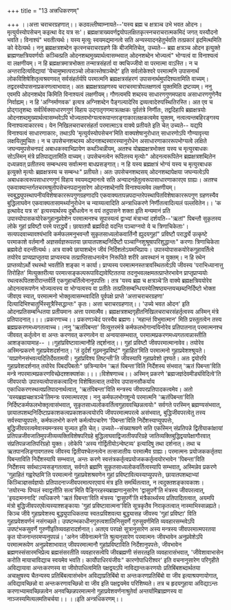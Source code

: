 +++
title = "13 अत्त्रधिकरणम्"

+++
।।अत्ता चराचरग्रहणात्।। कठवल्लीष्वाम्नायते--'यस्य ब्रह्म च क्षत्रञ्च उभे भवत ओदनः। मृत्युर्यस्योपसेचन् कइत्था वेद यत्र सः'। ब्रह्मक्षत्राख्यवर्णद्वयोपलक्षितकृत्स्नचराचरात्मकमिदं जगत् यस्यौदनो भवति। विनाश्यं" भवतीत्यर्थः। यस्य मृत्युः स्वयमद्यमानत्वे सति अन्यस्यादनहेतुर्भवति तत्प्रकारं इदमित्थमिति को वेदेत्यर्थः। ननु ब्रह्मक्षत्रशब्देन कृत्स्नचराचरग्रहणे किं बीजमितिचेत्, उच्यते-- ब्रह्म क्षत्रञ्च ओदन इत्युक्ते ब्राह्मणक्षत्रियवर्णयोः कञ्चित्प्रति ओदनशब्दमुख्यार्थत्वासम्भवात् ओदनशब्देन भोज्यत्वं" भोग्यत्वं वा विनाश्यत्वं वा लक्षणीयम्। न हि ब्रह्मक्षत्रमात्रभोक्ता तन्मात्रसंहर्ता वा क्वचिज्जीवो वा परमात्मा वाऽस्ति। न च अन्तरादित्यविद्यायां 'येचामुष्मात्पराञ्चो लोकास्तेषाञ्चेष्टे' इति सर्वलोकेश्वरे परमात्मनि उपासनार्थं लोकविशिषेशितृत्वश्रवणवत् सर्वसंहर्तर्यपि परमात्मनि ब्रह्मक्षत्रसंहरणं उपासनार्थमुपदिश्यतामिति वाच्यम्। तद्वदस्योपासनाप्रकरणत्वाभावात्। अतः ब्रह्मक्षत्रग्रहणस्य चराचरमात्रोपलक्षणत्वं युक्तमिति द्रष्टव्यम्। ननु एवमपि ओदनशब्देव किमिति विनाश्यत्वं लक्षणीयम्। गौणत्वमपि शब्दस्य साधारणगुणमपहाय असाधारणगुणेनैव निर्वाह्यम्। न हि 'अग्निर्माणवक' इत्यत्र अग्निशब्देन पैङ्गल्यादेरिव द्रव्यत्वादेरुपस्थितिरस्ति। अत एव च प्रोद्गातृशब्दः सर्वर्त्विक्साधारणगुणं विहाय उद्गातृगणमात्रलक्षकः पूर्वतंत्रे निर्णीतः, तद्वदिहापि ब्रह्मक्षत्रयोः ओदनशब्दमुख्यार्थत्वासम्भवेऽपि भोज्यतवभोग्यत्वरूपान्तरङ्गाकारलक्षकत्वमेव युक्तम्, नत्वत्यन्तबहिरङ्गस्य विनाश्यत्वाकारस्य। येन निखिलचराचरसंहर्ता परमात्माऽत्र वाक्ये प्रतीयते इति चेत् उच्यते-- यद्यपि विनाश्यत्वं साधारणाकारः, तथाऽपि 'मृत्युर्यस्योपसेचन'मिति वाक्यशेषानुरोधात् साधारणोऽपि गौण्यावृत्त्या लक्षयितुमुचितः। न च उपसेचनशब्दस्य ओदनशब्दस्वारस्यानुरोधेन असाधारणाकाररूपभोग्यत्वे लक्षिते जघन्यमुपसेचनपदं अबाधकस्वाभिप्रायेण कथञ्चिन्नीयम्, अतश्च योब्रह्मक्षत्रभोक्ता यस्य च मृत्युरबाधकः सोऽस्मिन् मंत्रे प्रतिपाद्यतामिति वाच्यम्। उपसेचनत्वेन रूपितस्य मृत्योः" ओदनत्वरूपितेन ब्रह्मक्षत्रशब्दितेन दध्यन्नवत् प्रतीतस्य सम्बन्धस्य सर्वात्मना बाधप्रसङ्गात्। न हि यस्य ब्रह्मक्षत्रं भोग्यं यस्य च मृत्युरबाधक इत्युक्ते मृत्योः ब्रह्मक्षत्रस्य च सम्बन्धः" प्रतीयते। अतः उपसेचनशब्दसय् ओदनशब्दापेक्षया जघन्यत्वेऽपि अबाधकत्वरूपसाधारणगुणं विहाय स्वयमद्यमानत्वे सति अन्यादनहेतुत्वरूपासाधारणाकारएव ग्राह्यः। अतश्च एकवाक्यान्तर्गतचरमश्रुतोपसेचनपदानुसारेण ओदनशब्देनापि विनाश्यत्वमेव लक्षणीयम्। स्वबुद्ध्युपस्थापनीयविशेषाकाररूपगुणग्रहणादपि एकवाक्यतापन्नपदान्तरेपस्थापितविशेषाकाररूपगुण ग्रहणस्यैव बुद्धिलाघवेन एकवाक्यतासामर्थ्यानुरोधेन च न्याय्यत्वादिति अन्त्राधिकरणे निर्णीतत्वादित्यलं पल्लवितेन।। 'क इत्थावेद यत्र स' इत्यस्यार्थस्य दुर्बोधत्वेन न वयं तदुपासने शक्ता इति मन्यमानं प्रति उपास्योपासकयोरेकगुहानुप्रवेशेन परमात्मनश्च सूपास्यत्वं द्वाभ्यां मंत्राभ्यां दर्शयति--'ऋतां" पिबन्तौ सुकृतस्य लोके गुहां प्रविष्टौ परमे परार्द्ध्ये। छायातपौ ब्रह्मविदो वदन्ति पञ्चाग्नयो ये च त्रिणाचिकेताः'। सत्यपदवाच्यावश्यंभावि कर्मफलमनुभवन्तौ सुकृतसाध्यलोकवार्तिनौ ह्युदयगुहां" प्रविष्टौ परार्द्ध्ये उत्कृष्टे परमाकाशे वर्तमानौ अज्ञसर्वज्ञरूपतया छायातपशब्दनिर्दिष्टौ पञ्चाग्निशुश्रूषापरिशुद्धान्तः" करणाः त्रिणाचिकेता ब्रह्मवेदो वदन्तीत्यर्थः। अत्र वाक्ये छायाशब्देन जीवं निर्दिशतोऽयमभिप्रायः। उपास्योपासकयोरेकगुहावर्तित्वे तयोरेव प्राप्यप्राप्तृतया प्राप्यस्यच तत्प्राप्तिसाधनत्वेन निरूपिते शरीरे अवस्थानं न युक्तम्। न हि रथेन प्राप्तव्योऽर्थो रथस्थो भवतीति शङ्का न कार्या। प्राप्यस्य परमात्मनस्तत्रावस्थितत्वेऽपि जीवस्य 'पराभिध्यानात्तु तिरोहित' मित्युक्तरीत्या परमात्सङ्कल्परूपाविद्यावेष्टिततया तदनुभवलक्षमतत्प्राप्तेरभावेन प्राप्तृप्राप्ययोः रथत्वरूपितशरीरान्तर्वर्ति एकगुहाचर्तित्वेनानुपपत्तिः। तत्र 'यस्य ब्रह्म च क्षत्रञ्चे'ति वाक्ये ब्रह्मक्षत्रिययोरेव ओदनत्वरूपणेन भोज्यत्वस्य वा भोग्यत्वस्य वा प्रतीतेः तत्प्रतिसम्बन्धियस्येतिषष्ठ्यन्तयच्छब्दनिर्दिष्टो भोक्ता जीवएव स्यात्, परमात्मनो भोक्तृत्वासम्भवादिति पूर्वपक्षे प्राप्ते 'अत्ताचराचरग्रहणा' दित्यादिभिश्चातुर्भिस्सूत्रैस्सिद्धान्तः" कृतः। अत्ता चराचरग्रहणात्।। 'उच्ये भवत ओदन' इति ओदनप्रतिसम्बन्धितया प्रतीयमानः अत्ता परमात्मैव। ब्रह्मक्षत्रशब्दगृहीतनिखिलचराचरसंहर्तृत्वस्य अस्मिन् मंत्रे प्रतिपादनात्।।।।प्रकरणाच्च।। प्रकरणञ्चेदं परस्यैव ब्रह्मणः। 'महान्तं विभुमात्मान' मिति प्रस्तुतत्वेन तस्य ब्रह्मप्रकरणमध्यगतत्वाच्च।।ननु 'ऋतंपिबन्ता' वित्युत्तरमंत्रे कर्मफलभोगान्वयिनोरेव प्रतिपातनात् परमात्मनश्च जीववत् कर्तृत्वेन वा अन्तः करणवत् करणत्वेन वा अन्वयासम्भवात्, परमात्मप्रकरणमध्यगतत्वन्नास्तीति आशङ्कायामाह-- ।।गुहांप्रविष्टावात्मानौहि तद्दर्शनात्।। गुहां प्रविष्टौ जीवपरमात्मानावेव। तयोरेव अस्मिन्प्रकरणे गुहाप्रवेशदर्शनात्। 'तं दुर्दर्शं गूढमनुप्रविष्टं" गुहाहित'मिति परमात्मनो गुहाप्रवेशश्श्रूयते। 'याप्राणेनसंभवत्यदितिर्देवतामयी। गुहांप्रविश्य तिष्टन्ती'ति जीवस्यापि गुहाप्रवेशो दृश्यते। अतः द्वयोरपि गुहाप्रवेशदर्शनात् तयोरेव पिबदपिबतोः" छत्रिन्यायेन 'ऋतं पिबन्ता'विति निर्देशस्य संभवात् 'ऋतं पिबन्ता'विति मन्त्रे नपरमात्मप्रकरणविच्छेदश्शक्यशंकः।।।।विशेषणाच्च।। अस्मिन् प्रकरणे 'ब्रह्मजज्ञंदेवमीड्यंविदित्वे'ति जीवपरयोः उपास्यत्वोपासकत्वादिना विशेषितत्वात् तयोरेव उपासनसौकर्याय एकाधिकरणस्थत्वप्रतिपादनार्थत्वात्, 'ऋतंपिबन्ता'विति मन्त्रस्य जीवपरप्रतिपादकत्वमेव। अतो 'यस्यब्रह्मचक्षत्रञ्चे'तिमन्त्रः परमात्मपरएव। ननु कर्मफलभोगशून्ये परमात्मनि 'ऋतंपिबन्ता'विति निर्दिष्टकर्मफलभोक्तृत्वासंभवात्, सुकृतसाध्यलोकवर्तित्वगुहाववच्छिन्नत्वयोः" सर्वगते परस्मिन् ब्रह्मण्यसंभवात्, छायातपशब्दनिर्दिष्टाप्रकाशकत्वप्रकाशकत्वयोरपि जीवपरमात्मपरत्वे असंभवात्, बुद्धिजीवपरत्वेतु तस्य सर्वस्याप्युपपत्तेः, कर्मफलभोगे करणे कर्मत्वोपचारेण 'पिबन्ता'विति निर्देशस्याप्युपपत्तेः, बुद्धिजीवपरत्वमेवास्यमन्त्रस्य युज्यत इति चेत्। उच्यते--संख्याश्रवणे सति एकस्मिन् संप्रतिपन्ने द्वितीयाकांक्षायां प्रतिपन्नजीवजातिमुपजीव्यव्यक्तिविशेषपरिग्रहे बुद्धिलाघवाद्विजातीयपरिग्रहे जातिव्यक्तिबुद्धिद्वयापेक्षागौरवात् संप्रतिपन्नजातिपरिग्रहो युक्तः। लोकेपि 'अस्य गोर्द्वितीयोऽन्वेष्टव्य' इत्यादिषु तथा दर्शनात्। तथा च ऋतपानलिङ्गावगतस्य जीवस्य द्वितीयश्चेतनत्वेन तत्सजातीयः परमात्मैव ग्राह्यः। परमात्मनः प्रयोजककर्तृतया पिबन्ताविति निर्देशस्यापि सम्भवात्, अन्तः करणे स्वत्तंत्रकर्तृत्वप्रयोजककर्तृत्वयोरभावेन 'पिबन्ता'विति निर्देशस्य सर्वथाऽप्यसङ्गतत्वात्, सर्वगते ब्रह्मणि सुकृतसाध्यलोकवर्तित्वस्यापि सम्भवात्, अस्मिन्नेव प्रकरणे 'गुहाहितं गह्वरेष्ठमि'ति परमात्मनो गुहाप्रवेशश्रवणेन गुहां प्रविष्टावित्यस्याप्युपपत्तेः, छायातपशब्दाभ्यां किञ्चिञ्ज्ञसर्वज्ञयोः प्रतिपादनाज्जीवपरमात्परएवायं मंत्र इति समर्थितत्वात्, न त्वदुक्तशङ्कावकाशः। 'तयोरन्यः पिप्पलं स्वाद्वत्तीति सत्व'मिति पैङ्गिरहस्यब्राह्मणानुसारेण 'द्वासुपर्णे'ति मंत्रस्य जीवपरत्वात्, 'इयदामननादि' त्यधिकरणे 'ऋतं पिबन्ता'विति मंत्रस्य 'द्वासुपर्णे'ति मंत्रैकार्थ्यस्य प्रतिपादितत्वात्, अयमपि मंत्रो बुद्धिजीवपरएवेत्यस्याश्शङ्कायाः 'गुहां प्रविष्टावात्मना'विति सूत्रकृतैव निराकृतत्वात् नास्माभिस्सन्नह्यते। किञ्च जीवे गुहाप्रवेशस्य बुद्ध्युपाधिकतया स्वतःप्रविशवत्या बुद्ध्यासह जीवस्य 'गुहां प्रविष्टा' विति गुहाप्रवेशवर्णनं नसंगच्छते। उपष्टम्भकाधीनगुरुत्वशालिनिसुवर्णे गुरुसुवर्णमिति व्यवहारसम्भवेऽपि उपष्टंभकसुवर्णे गुरुणीइतिव्यवहारादर्शनात्। अतएव परपक्षे सूत्रानुसारेण अस्य मन्त्रस्य जीवपरमात्मपरतया कृत योजनान्तरमप्यनुपपन्नं। 'अनेन जीवेनात्मने'ति श्रुत्यनुसारेण परमात्मनः जीवभावेन अनुप्रवेशेऽपि परमात्मरूपेण अनुप्रवेशाभावात् जीवपरमात्मानौ गुहांप्रविष्टाविति निर्देशानुपपत्तेः, जीवभावेन ब्रह्मणस्संसारमभिप्रेत्य ब्रह्मसंसरतीति व्यवहारसत्वेपि जीवब्रह्मणी संसरतइति व्यवहारासंभवात्, 'जीवेशावाभासेन करोति मायाचाविद्याच स्वयमेव भवति। कार्योपाधिरयंजीवः" कारणोपाधिरीश्वर' इति वचनानुसारेण परिगृहीते अविद्यायावा अन्तःकरणस्य वा जीवोपाधित्वमिति पक्षद्वयऽपि नाविद्यान्तःकरणयोः प्रतिबिंबशब्दार्थतया अचाक्षुषस्य चैतन्यस्य प्रतिबिंबत्वासंभवेन अविद्याप्रतिबिंबो वा अन्तःकरणप्रतिबिंबो वा जीव इत्याश्रयणायोगात्, अविद्यावच्छिन्नो वा अन्तःकरणावच्छिन्नो वा जीव इति पक्षद्वयमेव परिशिष्यते। तत्र च हृदयगुहाया अविद्याऽन्तः करणाभ्यामवच्छिन्नत्वेन अनवच्छिन्नपरमात्मनो गुहाप्रवेशवर्णनाश्रुतेर्वा अन्तर्यामिब्राह्मणस्य वा नाञ्जस्यमित्यलमतिचर्चया।। ।।इति अन्त्रधिकरणम्।।